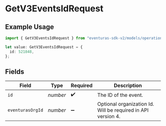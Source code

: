 # GetV3EventsIdRequest

## Example Usage

```typescript
import { GetV3EventsIdRequest } from "eventuras-sdk-v2/models/operations";

let value: GetV3EventsIdRequest = {
  id: 521848,
};
```

## Fields

| Field                                                        | Type                                                         | Required                                                     | Description                                                  |
| ------------------------------------------------------------ | ------------------------------------------------------------ | ------------------------------------------------------------ | ------------------------------------------------------------ |
| `id`                                                         | *number*                                                     | :heavy_check_mark:                                           | The ID of the event.                                         |
| `eventurasOrgId`                                             | *number*                                                     | :heavy_minus_sign:                                           | Optional organization Id. Will be required in API version 4. |